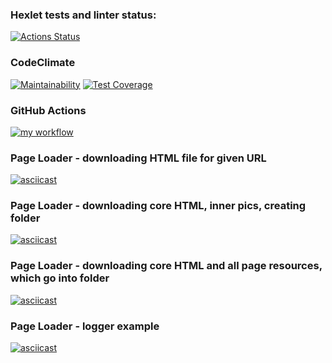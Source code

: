 ### Hexlet tests and linter status:
[![Actions Status](https://github.com/nidges/backend-project-lvl3/workflows/hexlet-check/badge.svg)](https://github.com/nidges/backend-project-lvl3/actions)

### CodeClimate
[![Maintainability](https://api.codeclimate.com/v1/badges/233dd82edbb1a665cd06/maintainability)](https://codeclimate.com/github/nidges/backend-project-lvl3/maintainability)
[![Test Coverage](https://api.codeclimate.com/v1/badges/233dd82edbb1a665cd06/test_coverage)](https://codeclimate.com/github/nidges/backend-project-lvl3/test_coverage)

### GitHub Actions
[![my workflow](https://github.com/nidges/backend-project-lvl3/actions/workflows/my-workflow.yml/badge.svg?event=push)](https://github.com/nidges/backend-project-lvl3/actions/workflows/my-workflow.yml)

### Page Loader - downloading HTML file for given URL
[![asciicast](https://asciinema.org/a/SA6aoZtr2AruNBvLGm2QaJcvl.svg)](https://asciinema.org/a/SA6aoZtr2AruNBvLGm2QaJcvl)

### Page Loader - downloading core HTML, inner pics, creating folder
[![asciicast](https://asciinema.org/a/0bCA2f0OdqSS0gajM4XlzD1qX.svg)](https://asciinema.org/a/0bCA2f0OdqSS0gajM4XlzD1qX)

### Page Loader - downloading core HTML and all page resources, which go into folder
[![asciicast](https://asciinema.org/a/ADLgDf4UTKjjcJ7eZfEvBrgJw.svg)](https://asciinema.org/a/ADLgDf4UTKjjcJ7eZfEvBrgJw)

### Page Loader - logger example
[![asciicast](https://asciinema.org/a/fKK6l7AVwDC4SaeGWqXWhLULs.svg)](https://asciinema.org/a/fKK6l7AVwDC4SaeGWqXWhLULs)
